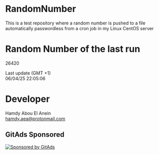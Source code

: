 # RandomNumber    
This is a test repository where a random number is pushed to a file automatically passwordless from a cron job in my Linux CentOS server    
# Random Number of the last run   
26420
      
Last update (GMT +1)    
06/04/25 22:05:06
# Developer    
Hamdy Abou El Anein   
hamdy.aea@protonmail.com
##  
##  
##  
##  
##  
## GitAds Sponsored   
[![Sponsored by GitAds](https://gitads.dev/v1/ad-serve?source=hamdyaea/gnu-coreutils-python@github)](https://gitads.dev/v1/ad-track?source=hamdyaea/gnu-coreutils-python@github)
<!-- GitAds-Verify: J7NMXBQSBAVVZVFPZO5UH8USUG1D1HCK -->
